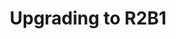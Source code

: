 ---
lang: en
layout: doc
permalink: /doc/upgrade/2b1/
redirect_from:
- /doc/upgrade-to-r2b1/
- /en/doc/upgrade-to-r2b1/
- /doc/UpgradeToR2B1/
- /wiki/UpgradeToR2B1/
redirect_to: https://qubes-doc-rst.readthedocs.io/en/latest/user/downloading-installing-upgrading/upgrade/2b1.html
ref: 163
title: Upgrading to R2B1
---